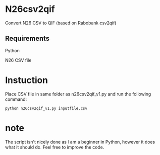 # N26csv2qif
Convert N26 CSV to QIF (based on Rabobank csv2qif)

## Requirements
Python

N26 CSV file
  
# Instuction
 
Place CSV file in same folder as n26csv2qif_v1.py and run the following command:
```
python n26csv2qif_v1.py inputfile.csv
```

# note
The script isn't nicely done as I am a beginner in Python, however it does what it should do. Feel free to improve the code.
